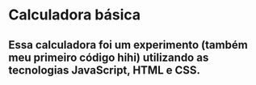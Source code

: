 # Calculadora básica
## Essa calculadora foi um experimento (também meu primeiro código hihi) utilizando as tecnologias JavaScript, HTML e CSS.
 
